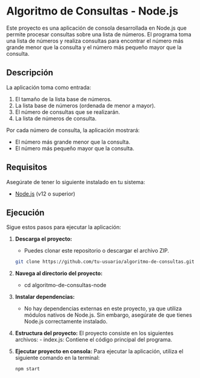 # Algoritmo de Consultas - Node.js

Este proyecto es una aplicación de consola desarrollada en Node.js que permite procesar consultas sobre una lista de números. El programa toma una lista de números y realiza consultas para encontrar el número más grande menor que la consulta y el número más pequeño mayor que la consulta.

## Descripción

La aplicación toma como entrada:
1. El tamaño de la lista base de números.
2. La lista base de números (ordenada de menor a mayor).
3. El número de consultas que se realizarán.
4. La lista de números de consulta.

Por cada número de consulta, la aplicación mostrará:
- El número más grande menor que la consulta.
- El número más pequeño mayor que la consulta.

## Requisitos

Asegúrate de tener lo siguiente instalado en tu sistema:

- [Node.js](https://nodejs.org/) (v12 o superior)

## Ejecución

Sigue estos pasos para ejecutar la aplicación:

1. **Descarga el proyecto:**
   - Puedes clonar este repositorio o descargar el archivo ZIP.

   ```bash
   git clone https://github.com/tu-usuario/algoritmo-de-consultas.git


2. **Navega al directorio del proyecto:**
   - cd algoritmo-de-consultas-node

3. **Instalar dependencias:**
    - No hay dependencias externas en este proyecto, ya que utiliza módulos nativos de Node.js. Sin embargo, asegúrate de que tienes Node.js correctamente instalado.

4. **Estructura del proyecto:**
    El proyecto consiste en los siguientes archivos:
        - index.js: Contiene el código principal del programa.

5. **Ejecutar proyecto en consola:**
    Para ejecutar la aplicación, utiliza el siguiente comando en la terminal:
     ```bash
     npm start